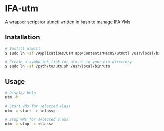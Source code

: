 # IFA-utm
A wrapper script for utmctl written in bash to manage IFA VMs

## Installation
```bash
# Install utmctl
$ sudo ln -sf /Applications/UTM.app/Contents/MacOS/utmctl /usr/local/bin/utmctl

# Create a symbolink link for utm.sh in your bin directory
$ sudo ln -sf /path/to/utm.sh /usr/local/bin/utm
```

## Usage 
```bash
# Display help 
utm -h 

# Start VMs for selected class
utm -a start -c <class>

# Stop VMs for selected class
utm -a stop -c <class>    
```